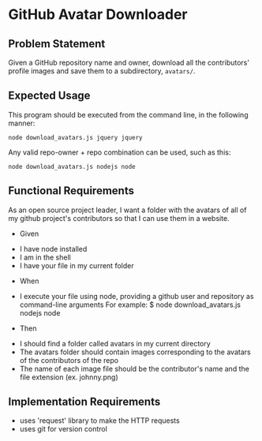 # GitHub Avatar Downloader

## Problem Statement

Given a GitHub repository name and owner, download all the contributors' profile images and save them to a subdirectory, `avatars/`.

## Expected Usage

This program should be executed from the command line, in the following manner:

`node download_avatars.js jquery jquery`

Any valid repo-owner + repo combination can be used, such as this:

`node download_avatars.js nodejs node`

## Functional Requirements

As an open source project leader,
I want a folder with the avatars of all of my github project's contributors 
so that I can use them in a website.

- Given
* I have node installed
* I am in the shell
* I have your file in my current folder

- When
* I execute your file using node, providing a github user and repository as command-line arguments For example: $ node download_avatars.js nodejs node

- Then
* I should find a folder called avatars in my current directory
* The avatars folder should contain images corresponding to the avatars of the contributors of the repo
* The name of each image file should be the contributor's name and the file extension (ex. johnny.png)

## Implementation Requirements

- uses 'request' library to make the HTTP requests
- uses git for version control